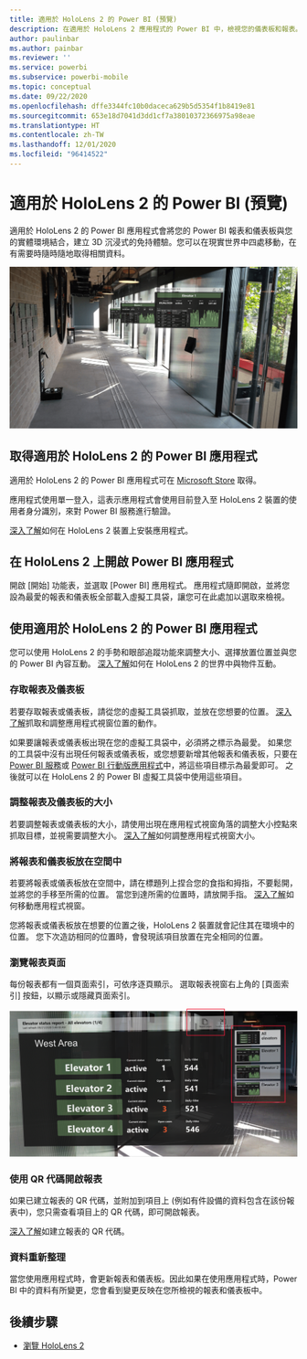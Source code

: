 ```yaml
---
title: 適用於 HoloLens 2 的 Power BI (預覽)
description: 在適用於 HoloLens 2 應用程式的 Power BI 中，檢視您的儀表板和報表。
author: paulinbar
ms.author: painbar
ms.reviewer: ''
ms.service: powerbi
ms.subservice: powerbi-mobile
ms.topic: conceptual
ms.date: 09/22/2020
ms.openlocfilehash: dffe3344fc10b0daceca629b5d5354f1b8419e81
ms.sourcegitcommit: 653e18d7041d3dd1cf7a38010372366975a98eae
ms.translationtype: HT
ms.contentlocale: zh-TW
ms.lasthandoff: 12/01/2020
ms.locfileid: "96414522"
---
```

# <a name="power-bi-for-hololens-2-preview"></a>適用於 HoloLens 2 的 Power BI (預覽)
適用於 HoloLens 2 的 Power BI 應用程式會將您的 Power BI 報表和儀表板與您的實體環境結合，建立 3D 沉浸式的免持體驗。您可以在現實世界中四處移動，在有需要時隨時隨地取得相關資料。

![HoloLens 2 中顯示浮動 Power BI 報表的影像。](media/mobile-hololens2-app/power-bi-hololens2-floating-reports.png)

## <a name="get-the-power-bi-app-for-hololens-2"></a>取得適用於 HoloLens 2 的 Power BI 應用程式 

適用於 HoloLens 2 的 Power BI 應用程式可在 [Microsoft Store](https://go.microsoft.com/fwlink/?linkid=526478) 取得。

應用程式使用單一登入，這表示應用程式會使用目前登入至 HoloLens 2 裝置的使用者身分識別，來對 Power BI 服務進行驗證。

[深入了解](/hololens/holographic-store-apps)如何在 HoloLens 2 裝置上安裝應用程式。

## <a name="open-the-power-bi-app-on-your-hololens-2"></a>在 HoloLens 2 上開啟 Power BI 應用程式

開啟 [開始] 功能表，並選取 [Power BI] 應用程式。 應用程式隨即開啟，並將您設為最愛的報表和儀表板全部載入虛擬工具袋，讓您可在此處加以選取來檢視。

## <a name="using-the-power-bi-app-for-hololens-2"></a>使用適用於 HoloLens 2 的 Power BI 應用程式

您可以使用 HoloLens 2 的手勢和眼部追蹤功能來調整大小、選擇放置位置並與您的 Power BI 內容互動。 [深入了解](/hololens/hololens2-basic-usage)如何在 HoloLens 2 的世界中與物件互動。

### <a name="access-reports-and-dashboards"></a>存取報表及儀表板

若要存取報表或儀表板，請從您的虛擬工具袋抓取，並放在您想要的位置。 [深入了解](/hololens/hololens2-basic-usage#moving-holograms)抓取和調整應用程式視窗位置的動作。

如果要讓報表或儀表板出現在您的虛擬工具袋中，必須將之標示為最愛。 如果您的工具袋中沒有出現任何報表或儀表板，或您想要新增其他報表和儀表板，只要在 [Power BI 服務](../end-user-favorite.md)或 [Power BI 行動版應用程式](mobile-apps-favorites.md)中，將這些項目標示為最愛即可。 之後就可以在 HoloLens 2 的 Power BI 虛擬工具袋中使用這些項目。

### <a name="resize-reports-and-dashboards"></a>調整報表及儀表板的大小

若要調整報表或儀表板的大小，請使用出現在應用程式視窗角落的調整大小控點來抓取目標，並視需要調整大小。 [深入了解](/hololens/hololens2-basic-usage#resizing-holograms)如何調整應用程式視窗大小。

### <a name="position-reports-and-dashboards-in-space"></a>將報表和儀表板放在空間中

若要將報表或儀表板放在空間中，請在標題列上捏合您的食指和拇指，不要鬆開，並將您的手移至所需的位置。 當您到達所需的位置時，請放開手指。 [深入了解](/hololens/hololens2-basic-usage#moving-holograms)如何移動應用程式視窗。

您將報表或儀表板放在想要的位置之後，HoloLens 2 裝置就會記住其在環境中的位置。 您下次造訪相同的位置時，會發現該項目放置在完全相同的位置。

### <a name="browse-report-pages"></a>瀏覽報表頁面

每份報表都有一個頁面索引，可依序逐頁顯示。 選取報表視窗右上角的 [頁面索引] 按鈕，以顯示或隱藏頁面索引。

![在適用於 HoloLens 2 的 Power BI 中顯示報表頁面索引的影像](media/mobile-hololens2-app/power-bi-hololens2-browse-report-pages.png)

### <a name="open-reports-with-qr-codes"></a>使用 QR 代碼開啟報表

如果已建立報表的 QR 代碼，並附加到項目上 (例如有件設備的資料包含在該份報表中)，您只需查看項目上的 QR 代碼，即可開啟報表。

[深入了解](../../create-reports/service-create-qr-code-for-report.md)如建立報表的 QR 代碼。

### <a name="data-refresh"></a>資料重新整理

當您使用應用程式時，會更新報表和儀表板。因此如果在使用應用程式時，Power BI 中的資料有所變更，您會看到變更反映在您所檢視的報表和儀表板中。

## <a name="next-steps"></a>後續步驟

* [瀏覽 HoloLens 2](/hololens/hololens2-basic-usage)